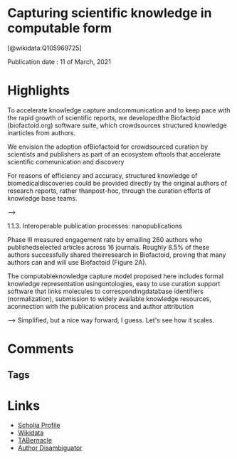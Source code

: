 
Capturing scientific knowledge in computable form
=================================================
  
  [@wikidata:Q105969725]  
  
Publication date : 11 of March, 2021  

# Highlights

To accelerate knowledge capture andcommunication and to keep pace with the rapid growth of scientific reports, we developedthe Biofactoid (biofactoid.org) software suite, which crowdsources structured knowledge inarticles from authors. 


We envision the adoption ofBiofactoid for crowdsourced curation by scientists and publishers as part of an ecosystem oftools that accelerate scientific communication and discovery


For reasons of efficiency and accuracy, structured knowledge of biomedicaldiscoveries could be provided directly by the original authors of research reports, rather thanpost-hoc, through the curation efforts of knowledge base teams. 

--> 

1.1.3. Interoperable publication processes: nanopublications

Phase III measured engagement rate by emailing 260 authors who publishedselected articles across 16 journals. Roughly 8.5% of these authors successfully shared theirresearch in Biofactoid, proving that many authors can and will use Biofactoid (Figure 2A).

The computableknowledge capture model proposed here includes formal knowledge representation usingontologies, easy to use curation support software that links molecules to correspondingdatabase identifiers (normalization), submission to widely available knowledge resources, aconnection with the publication process and author attribution

--> Simplified, but a  nice way forward, I guess. Let's see how it scales.

# Comments

## Tags

# Links
  
 * [Scholia Profile](https://scholia.toolforge.org/work/Q105969725)  
 * [Wikidata](https://www.wikidata.org/wiki/Q105969725)  
 * [TABernacle](https://tabernacle.toolforge.org/?#/tab/manual/Q105969725/P921%3BP4510)  
 * [Author Disambiguator](https://author-disambiguator.toolforge.org/work_item_oauth.php?id=Q105969725&batch_id=&match=1&author_list_id=&doit=Get+author+links+for+workhttps://tabernacle.toolforge.org/?#/tab/manual/Q105969725/P921%3BP4510)  
